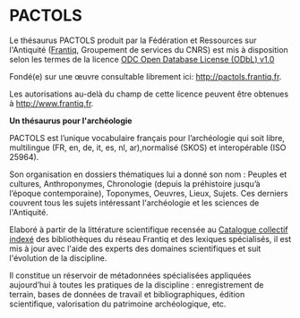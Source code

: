 # PACTOLS
<p>Le thésaurus PACTOLS produit par la Fédération et Ressources sur l'Antiquité (<a href="http://www.frantiq.fr" target="_blank">Frantiq</a>, Groupement de services du CNRS) est mis à disposition selon les termes de la licence <a href="https://spdx.org/licenses/ODbL-1.0.html#" target="_blank">ODC Open Database License (ODbL) v1.0</a></p><p>Fondé(e) sur une œuvre consultable librement ici: <a href="http://pactols.frantiq.fr" target="_blank">http://pactols.frantiq.fr</a>.</p><p>Les autorisations au-delà du champ de cette licence peuvent être obtenues à <a href="http://www.frantiq.fr" target="_blank">http://www.frantiq.fr</a>.</p>

<b>Un thésaurus pour l'archéologie</b>

PACTOLS est l’unique vocabulaire français pour l’archéologie qui soit libre, multilingue (FR, en, de, it, es, nl, ar),normalisé (SKOS) et interopérable (ISO 25964).

Son organisation en dossiers thématiques lui a donné son nom : Peuples et cultures, Anthroponymes, Chronologie (depuis la préhistoire jusqu’à l’époque contemporaine), Toponymes, Oeuvres, Lieux, Sujets. Ces derniers couvrent tous les sujets intéressant l'archéologie et les sciences de l'Antiquité.

Elaboré à partir de la littérature scientifique recensée au <a href="http://catalogue.frantiq.fr" target="_blank">Catalogue collectif indexé</a> des bibliothèques du réseau Frantiq et des lexiques spécialisés, il est mis à jour avec l'aide des experts des domaines scientifiques et suit l'évolution de la discipline.

Il constitue un réservoir de métadonnées spécialisées appliquées aujourd’hui à toutes les pratiques de la discipline : enregistrement de terrain, bases de données de travail et bibliographiques, édition scientifique, valorisation du patrimoine archéologique, etc.
